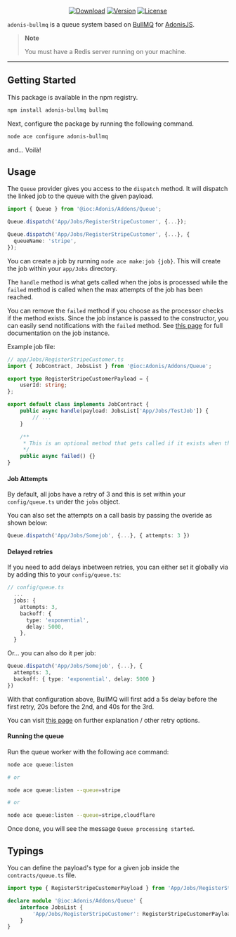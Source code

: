 <p align="center">
  <a href="https://www.npmjs.com/package/adonis-bullmq"><img src="https://img.shields.io/npm/dm/adonis-bullmq.svg?style=flat-square" alt="Download"></a>
  <a href="https://www.npmjs.com/package/adonis-bullmq"><img src="https://img.shields.io/npm/v/adonis-bullmq.svg?style=flat-square" alt="Version"></a>
  <a href="https://opensource.org/licenses/MIT"><img src="https://img.shields.io/npm/l/adonis-bullmq.svg?style=flat-square" alt="License"></a>
</p>

`adonis-bullmq` is a queue system based on [BullMQ](https://github.com/taskforcesh/bullmq)
for [AdonisJS](https://adonisjs.com/).

> **Note**
>
> You must have a Redis server running on your machine.

---

## Getting Started

This package is available in the npm registry.

```bash
npm install adonis-bullmq bullmq
```

Next, configure the package by running the following command.

```bash
node ace configure adonis-bullmq
```

and... Voilà!

## Usage

The `Queue` provider gives you access to the `dispatch` method.
It will dispatch the linked job to the queue with the given payload.

```ts
import { Queue } from '@ioc:Adonis/Addons/Queue';

Queue.dispatch('App/Jobs/RegisterStripeCustomer', {...});

Queue.dispatch('App/Jobs/RegisterStripeCustomer', {...}, {
  queueName: 'stripe',
});
```

You can create a job by running `node ace make:job {job}`.
This will create the job within your `app/Jobs` directory.

The `handle` method is what gets called when the jobs is processed while
the `failed` method is called when the max attempts of the job has been reached.

You can remove the `failed` method if you choose as the processor checks if the method exists.
Since the job instance is passed to the constructor, you can easily send notifications with the `failed` method. See [this page](https://api.docs.bullmq.io/classes/Job.html) for full documentation on the job instance.

Example job file:

```ts
// app/Jobs/RegisterStripeCustomer.ts
import { JobContract, JobsList } from '@ioc:Adonis/Addons/Queue';

export type RegisterStripeCustomerPayload = {
	userId: string;
};

export default class implements JobContract {
	public async handle(payload: JobsList['App/Jobs/TestJob']) {
		// ...
	}

	/**
	 * This is an optional method that gets called if it exists when the retries has exceeded and is marked failed.
	 */
	public async failed() {}
}
```

#### Job Attempts

By default, all jobs have a retry of 3 and this is set within your `config/queue.ts` under the `jobs` object.

You can also set the attempts on a call basis by passing the overide as shown below:

```ts
Queue.dispatch('App/Jobs/Somejob', {...}, { attempts: 3 })
```

#### Delayed retries

If you need to add delays inbetween retries, you can either set it globally via by adding this to your `config/queue.ts`:

```ts
// config/queue.ts
  ...
  jobs: {
    attempts: 3,
    backoff: {
      type: 'exponential',
      delay: 5000,
    },
  }
```

Or... you can also do it per job:

```ts
Queue.dispatch('App/Jobs/Somejob', {...}, {
  attempts: 3,
  backoff: { type: 'exponential', delay: 5000 }
})
```

With that configuration above, BullMQ will first add a 5s delay before the first retry, 20s before the 2nd, and 40s for the 3rd.

You can visit [this page](https://docs.bullmq.io/guide/retrying-failing-jobs) on further explanation / other retry options.

#### Running the queue

Run the queue worker with the following ace command:

```bash
node ace queue:listen

# or

node ace queue:listen --queue=stripe

# or

node ace queue:listen --queue=stripe,cloudflare
```

Once done, you will see the message `Queue processing started`.

## Typings

You can define the payload's type for a given job inside the `contracts/queue.ts` file.

```ts
import type { RegisterStripeCustomerPayload } from 'App/Jobs/RegisterStripeCustomer';

declare module '@ioc:Adonis/Addons/Queue' {
	interface JobsList {
		'App/Jobs/RegisterStripeCustomer': RegisterStripeCustomerPayload;
	}
}
```
